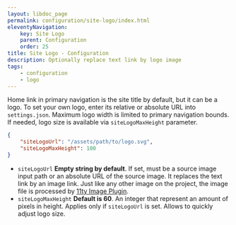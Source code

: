 ```yaml
---
layout: libdoc_page
permalink: configuration/site-logo/index.html
eleventyNavigation:
    key: Site Logo
    parent: Configuration
    order: 25
title: Site Logo - Configuration
description: Optionally replace text link by logo image
tags:
    - configuration
    - logo
---
```

Home link in primary navigation is the site title by default, but it can be a logo. To set your own logo, enter its relative or absolute URL into `settings.json`. Maximum logo width is limited to primary navigation bounds. If needed, logo size is available via `siteLogoMaxHeight` parameter.

```json
{
    "siteLogoUrl": "/assets/path/to/logo.svg",
    "siteLogoMaxHeight": 100
}
```

* `siteLogoUrl` **Empty string by default**. If set, must be a source image input path or an absolute URL of the source image. It replaces the text link by an image link. Just like any other image on the project, the image file is processed by [11ty Image Plugin](https://www.11ty.dev/docs/plugins/image/).
* `siteLogoMaxHeight` **Default is 60**. An integer that represent an amount of pixels in height. Applies only if `siteLogoUrl` is set. Allows to quickly adjust logo size. 